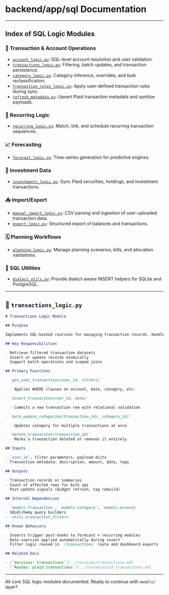# backend/app/sql Documentation

---

## Index of SQL Logic Modules

### 🧮 Transaction & Account Operations

- [`account_logic.py`](../../../../backend/app/sql/account_logic.py): SQL-level account resolution and user validation.
- [`transactions_logic.py`](../../../../backend/app/sql/transactions_logic.py): Filtering, batch updates, and transaction persistence.
- [`category_logic.py`](../../../../backend/app/sql/category_logic.py): Category inference, overrides, and bulk reclassification.
- [`transaction_rules_logic.py`](../../../../backend/app/sql/transaction_rules_logic.py): Apply user-defined transaction rules during sync.
- [`refresh_metadata.py`](../../../../backend/app/sql/refresh_metadata.py): Upsert Plaid transaction metadata and sanitize payloads.

### 🔁 Recurring Logic

- [`recurring_logic.py`](../../../../backend/app/sql/recurring_logic.py): Match, link, and schedule recurring transaction sequences.

### 📈 Forecasting

- [`forecast_logic.py`](../../../../backend/app/sql/forecast_logic.py): Time-series generation for predictive engines.

### 💼 Investment Data

- [`investments_logic.py`](../../../../backend/app/sql/investments_logic.py): Sync Plaid securities, holdings, and investment transactions.

### 📥 Import/Export

- [`manual_import_logic.py`](../../../../backend/app/sql/manual_import_logic.py): CSV parsing and ingestion of user-uploaded transaction data.
- [`export_logic.py`](../../../../backend/app/sql/export_logic.py): Structured export of balances and transactions.

### 🗓️ Planning Workflows

- [`planning_logic.py`](../../../../backend/app/sql/planning_logic.py): Manage planning scenarios, bills, and allocation validations.

### 🧰 SQL Utilities

- [`dialect_utils.py`](../../../../backend/app/sql/dialect_utils.py): Provide dialect-aware INSERT helpers for SQLite and PostgreSQL.

---

## 📘 `transactions_logic.py`

```markdown
# Transactions Logic Module

## Purpose

Implements SQL-backed routines for managing transaction records. Handles inserts, updates, lookups, and rollups using direct SQL or ORM-based batch operations. Powers most of the backend workflows involving user transactions.

## Key Responsibilities

- Retrieve filtered transaction datasets
- Insert or update records atomically
- Support batch operations and scoped joins

## Primary Functions

- `get_user_transactions(user_id, filters)`

  - Applies WHERE clauses on account, date, category, etc.

- `insert_transaction(user_id, data)`

  - Commits a new transaction row with relational validation

- `bulk_update_categories(transaction_ids, category_id)`

  - Updates category for multiple transactions at once

- `delete_transaction(transaction_id)`
  - Marks a transaction deleted or removes it entirely

## Inputs

- `user_id`, filter parameters, payload dicts
- Transaction metadata: description, amount, date, tags

## Outputs

- Transaction records or summaries
- Count of affected rows for bulk ops
- Post-update signals (budget refresh, tag rebuild)

## Internal Dependencies

- `models.Transaction`, `models.Category`, `models.Account`
- SQLAlchemy query builders
- `utils.transaction_filters`

## Known Behaviors

- Inserts trigger post-hooks to forecast + recurring modules
- Date coercion applied automatically during insert
- Filter logic reused in `/transactions` route and dashboard exports

## Related Docs

- [`Services: transactions`](../services/transactions.md)
- [`Routes: plaid_transactions`](../routes/plaid_transactions.md)
```

---

All core SQL logic modules documented. Ready to continue with `models/` layer?
